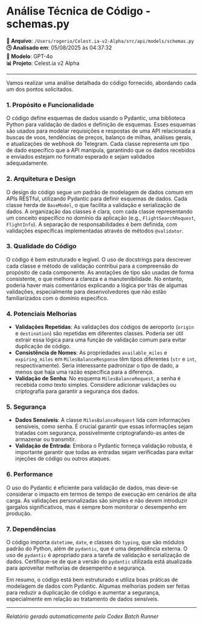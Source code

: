 # Análise Técnica de Código - schemas.py

**📁 Arquivo**: `/Users/rogerio/Celest.ia-v2-Alpha/src/api/models/schemas.py`  
**🕒 Analisado em**: 05/08/2025 às 04:37:32  
**🤖 Modelo**: GPT-4o  
**📊 Projeto**: Celest.ia v2 Alpha  

---

Vamos realizar uma análise detalhada do código fornecido, abordando cada um dos pontos solicitados.

### 1. Propósito e Funcionalidade
O código define esquemas de dados usando o Pydantic, uma biblioteca Python para validação de dados e definição de esquemas. Esses esquemas são usados para modelar requisições e respostas de uma API relacionada a buscas de voos, tendências de preços, balanço de milhas, análises gerais, e atualizações de webhook do Telegram. Cada classe representa um tipo de dado específico que a API manipula, garantindo que os dados recebidos e enviados estejam no formato esperado e sejam validados adequadamente.

### 2. Arquitetura e Design
O design do código segue um padrão de modelagem de dados comum em APIs RESTful, utilizando Pydantic para definir esquemas de dados. Cada classe herda de `BaseModel`, o que facilita a validação e serialização de dados. A organização das classes é clara, com cada classe representando um conceito específico no domínio da aplicação (e.g., `FlightSearchRequest`, `FlightInfo`). A separação de responsabilidades é bem definida, com validações específicas implementadas através de métodos `@validator`.

### 3. Qualidade do Código
O código é bem estruturado e legível. O uso de docstrings para descrever cada classe e método de validação contribui para a compreensão do propósito de cada componente. As anotações de tipo são usadas de forma consistente, o que melhora a clareza e a manutenibilidade. No entanto, poderia haver mais comentários explicando a lógica por trás de algumas validações, especialmente para desenvolvedores que não estão familiarizados com o domínio específico.

### 4. Potenciais Melhorias
- **Validações Repetidas**: As validações dos códigos de aeroporto (`origin` e `destination`) são repetidas em diferentes classes. Poderia ser útil extrair essa lógica para uma função de validação comum para evitar duplicação de código.
- **Consistência de Nomes**: As propriedades `available_miles` e `expiring_miles` em `MilesBalanceResponse` têm tipos diferentes (`str` e `int`, respectivamente). Seria interessante padronizar o tipo de dado, a menos que haja uma razão específica para a diferença.
- **Validação de Senha**: No esquema `MilesBalanceRequest`, a senha é recebida como texto simples. Considere adicionar validações ou criptografia para garantir a segurança dos dados.

### 5. Segurança
- **Dados Sensíveis**: A classe `MilesBalanceRequest` lida com informações sensíveis, como senha. É crucial garantir que essas informações sejam tratadas com segurança, possivelmente criptografando-as antes de armazenar ou transmitir.
- **Validação de Entrada**: Embora o Pydantic forneça validação robusta, é importante garantir que todas as entradas sejam verificadas para evitar injeções de código ou outros ataques.

### 6. Performance
O uso do Pydantic é eficiente para validação de dados, mas deve-se considerar o impacto em termos de tempo de execução em cenários de alta carga. As validações personalizadas são simples e não devem introduzir gargalos significativos, mas é sempre bom monitorar o desempenho em produção.

### 7. Dependências
O código importa `datetime`, `date`, e classes do `typing`, que são módulos padrão do Python, além de `pydantic`, que é uma dependência externa. O uso de `pydantic` é apropriado para a tarefa de validação e serialização de dados. Certifique-se de que a versão do `pydantic` utilizada está atualizada para aproveitar melhorias de desempenho e segurança.

Em resumo, o código está bem estruturado e utiliza boas práticas de modelagem de dados com Pydantic. Algumas melhorias podem ser feitas para reduzir a duplicação de código e aumentar a segurança, especialmente em relação ao tratamento de dados sensíveis.

---

*Relatório gerado automaticamente pelo Codex Batch Runner*

